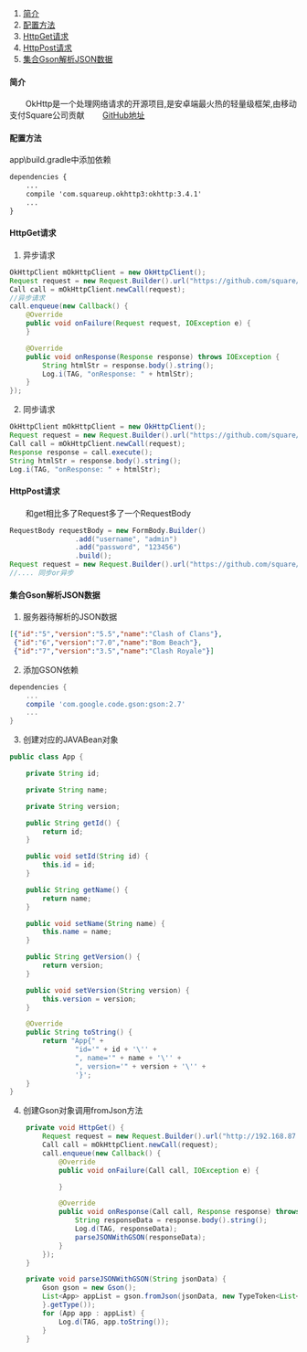 1. [简介](#简介)
2. [配置方法](#配置方法)
3. [HttpGet请求](#httpget请求)
4. [HttpPost请求](#httppost请求)
5. [集合Gson解析JSON数据](#集合gson解析json数据)

#### 简介
　　OkHttp是一个处理网络请求的开源项目,是安卓端最火热的轻量级框架,由移动支付Square公司贡献
　　[GitHub地址][1]


#### 配置方法

app\build.gradle中添加依赖

``` xml
dependencies {
    ...
    compile 'com.squareup.okhttp3:okhttp:3.4.1'
    ...
}
```

#### HttpGet请求

 1. 异步请求

``` java
OkHttpClient mOkHttpClient = new OkHttpClient();
Request request = new Request.Builder().url("https://github.com/square/okhttp").build();
Call call = mOkHttpClient.newCall(request);
//异步请求
call.enqueue(new Callback() {
	@Override
	public void onFailure(Request request, IOException e) {
	}

	@Override
	public void onResponse(Response response) throws IOException {
		String htmlStr = response.body().string();
		Log.i(TAG, "onResponse: " + htmlStr);
	}
});
```

 2. 同步请求

``` java
OkHttpClient mOkHttpClient = new OkHttpClient();
Request request = new Request.Builder().url("https://github.com/square/okhttp").build();
Call call = mOkHttpClient.newCall(request);
Response response = call.execute();
String htmlStr = response.body().string();
Log.i(TAG, "onResponse: " + htmlStr);
```


#### HttpPost请求
　　和get相比多了Request多了一个RequestBody
``` java
RequestBody requestBody = new FormBody.Builder()
                .add("username", "admin")
                .add("password", "123456")
                .build();
Request request = new Request.Builder().url("https://github.com/square/okhttp").post(requestBody).build();
//.... 同步or异步
```



#### 集合Gson解析JSON数据

 1. 服务器待解析的JSON数据

``` json
[{"id":"5","version":"5.5","name":"Clash of Clans"},
 {"id":"6","version":"7.0","name":"Bom Beach"},
 {"id":"7","version":"3.5","name":"Clash Royale"}]
```

 2. 添加GSON依赖
 
``` gradle
dependencies {
 	...
    compile 'com.google.code.gson:gson:2.7'
    ...
}
```
 3. 创建对应的JAVABean对象

``` java
public class App {

    private String id;

    private String name;

    private String version;

    public String getId() {
        return id;
    }

    public void setId(String id) {
        this.id = id;
    }

    public String getName() {
        return name;
    }

    public void setName(String name) {
        this.name = name;
    }

    public String getVersion() {
        return version;
    }

    public void setVersion(String version) {
        this.version = version;
    }

    @Override
    public String toString() {
        return "App{" +
                "id='" + id + '\'' +
                ", name='" + name + '\'' +
                ", version='" + version + '\'' +
                '}';
    }
}
```

 4. 创建Gson对象调用fromJson方法

``` java
    private void HttpGet() {
        Request request = new Request.Builder().url("http://192.168.87.2/get_data.json").build();
        Call call = mOkHttpClient.newCall(request);
        call.enqueue(new Callback() {
            @Override
            public void onFailure(Call call, IOException e) {

            }

            @Override
            public void onResponse(Call call, Response response) throws IOException {
                String responseData = response.body().string();
                Log.d(TAG, responseData);
                parseJSONWithGSON(responseData);
            }
        });
    }

    private void parseJSONWithGSON(String jsonData) {
        Gson gson = new Gson();
        List<App> appList = gson.fromJson(jsonData, new TypeToken<List<App>>() {
        }.getType());
        for (App app : appList) {
            Log.d(TAG, app.toString());
        }
    }
```

  [1]: https://github.com/square/okhttp